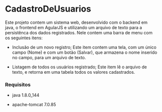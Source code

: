 # CadastroDeUsuarios

Este projeto contem um sistema web, desenvolvido com o backend em java, o frontend em AgularJS e utilizando um arquivo de texto para a persistênca dos dados registrados.
Nele contem uma barra de menu com os seguintes itens: 
* Inclusão de um novo registro;
  Este item contem uma tela, com um único campo (Nome) e com um botão (Salvar), que armazena o nome inserido no campo, para um arquivo de texto.

* Listagem de todos os usuários registrado;
  Este item lê o arquivo de texto, e retorna em uma tabela todos os valores cadastrados.

### Requisitos

* java 1.8.0\_144

* apache-tomcat 7.0.85



